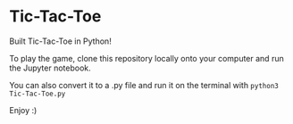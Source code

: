 # Tic-Tac-Toe
Built Tic-Tac-Toe in Python!

To play the game, clone this repository locally onto your computer and run the Jupyter notebook.

You can also convert it to a .py file and run it on the terminal with `python3 Tic-Tac-Toe.py`

Enjoy :)
